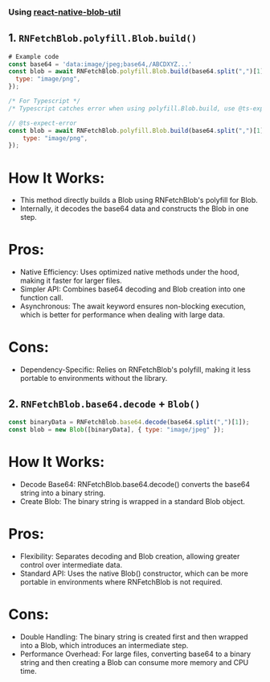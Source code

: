 ### Using [react-native-blob-util](https://github.com/RonRadtke/react-native-blob-util)

## 1. `RNFetchBlob.polyfill.Blob.build()`

```js
# Example code
const base64 = 'data:image/jpeg;base64,/ABCDXYZ...'
const blob = await RNFetchBlob.polyfill.Blob.build(base64.split(",")[1], {
  type: "image/png",
});

/* For Typescript */
/* Typescript catches error when using polyfill.Blob.build, use @ts-expect-error to prevent to throwing error. */

// @ts-expect-error
const blob = await RNFetchBlob.polyfill.Blob.build(base64.split(",")[1], {
    type: "image/png",
});
```

# How It Works:

- This method directly builds a Blob using RNFetchBlob's polyfill for Blob.
- Internally, it decodes the base64 data and constructs the Blob in one step.

# Pros:

- Native Efficiency: Uses optimized native methods under the hood, making it faster for larger files.
- Simpler API: Combines base64 decoding and Blob creation into one function call.
- Asynchronous: The await keyword ensures non-blocking execution, which is better for performance when dealing with large data.

# Cons:

- Dependency-Specific: Relies on RNFetchBlob's polyfill, making it less portable to environments without the library.

## 2. `RNFetchBlob.base64.decode` + `Blob()`

```js
const binaryData = RNFetchBlob.base64.decode(base64.split(",")[1]);
const blob = new Blob([binaryData], { type: "image/jpeg" });
```

# How It Works:

- Decode Base64: RNFetchBlob.base64.decode() converts the base64 string into a binary string.
- Create Blob: The binary string is wrapped in a standard Blob object.

# Pros:

- Flexibility: Separates decoding and Blob creation, allowing greater control over intermediate data.
- Standard API: Uses the native Blob() constructor, which can be more portable in environments where RNFetchBlob is not required.

# Cons:

- Double Handling: The binary string is created first and then wrapped into a Blob, which introduces an intermediate step.
- Performance Overhead: For large files, converting base64 to a binary string and then creating a Blob can consume more memory and CPU time.
